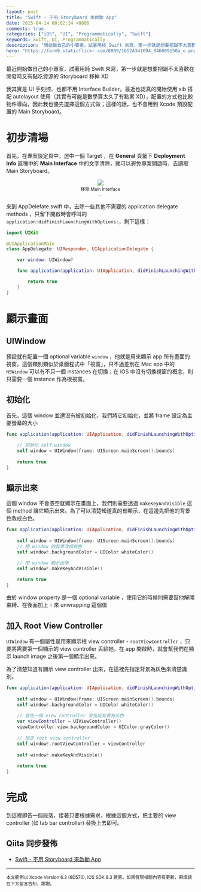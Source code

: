 ```yaml
---
layout: post
title: "Swift - 不用 Storyboard 來啟動 App"
date: 2015-04-14 00:02:14 +0800
comments: true
categories: ["iOS", "UI", "Programmatically", "Swift"] 
keywords: Swift, UI, Programmatically
description: "開始做自己的小專案，試著用純 Swift 來寫，第一步就是想要把跟不太喜歡又有點吃資源的 Storyboard 移掉 XD"
hero: "https://farm9.staticflickr.com/8809/16524341694_846009150a_o.png"
---
```


最近開始做自己的小專案，試著用純 Swift 來寫，第一步就是想要把跟不太喜歡在開發時又有點吃資源的 Storyboard 移掉 XD

<!-- more -->

我其實是 UI 手刻控、也都不用 Interface Builder。最近也認真的開始使用 xib 搭配 autolayout 使用（其實有可能是數學算太久了有點累 XD），配置的方式也比較物件導向，因此我也優先選擇這個方式做；這樣的話，也不會用到 Xcode 預設配置的 Main Storyboard。

# 初步清場

首先，在專案設定頁中，選中一個 Target ，在 **General** 頁籤下 **Deployment Info** 區塊中的 **Main Interface** 中的文字清除，就可以避免專案開啟時，去讀取 Main Storyboard。

<center><p><img src="https://farm9.staticflickr.com/8702/17136268635_9c1981c5b0_o.png"><br><small>移除 Main Interface<br>...</small></p></center>

來到 AppDelefate.swift 中，去除一些其他不需要的 application delegate methods ，只留下開啟時會呼叫的 `application:didFinishLaunchingWithOptions:`，剩下這樣：

``` swift AppDelefate.swift
import UIKit

@UIApplicationMain
class AppDelegate: UIResponder, UIApplicationDelegate {

    var window: UIWindow?

    func application(application: UIApplication, didFinishLaunchingWithOptions launchOptions: [NSObject: AnyObject]?) -> Bool {

        return true
    }
}
```

# 顯示畫面

## UIWindow

預設就有配置一個 optional variable `window` ，他就是用來顯示 app 所有畫面的視窗。這個類別類似於桌面程式中「視窗」，只不過差別在 Mac app 中的 `NSWindow` 可以有不只一個 instances 在切換；在 iOS 中沒有切換視窗的概念，則只需要一個 instance 作為根視窗。

## 初始化

首先，這個 window 並還沒有被初始化，我們將它初始化，並將 frame 設定為主要螢幕的大小

``` swift
func application(application: UIApplication, didFinishLaunchingWithOptions launchOptions: [NSObject: AnyObject]?) -> Bool {
    
    // 初始化 self.window
    self.window = UIWindow(frame: UIScreen.mainScreen().bounds)
    
    return true
}
```

## 顯示出來

這個 window 不會憑空就顯示在畫面上，我們則需要透過 `makeKeyAndVisible` 這個 method 讓它顯示出來。為了可以清楚知道真的有顯示，在這邊先把他的背景色改成白色。

``` swift
func application(application: UIApplication, didFinishLaunchingWithOptions launchOptions: [NSObject: AnyObject]?) -> Bool {
    
    self.window = UIWindow(frame: UIScreen.mainScreen().bounds)
    // 把 window 的背景改成白色
    self.window!.backgroundColor = UIColor.whiteColor()

    // 把 window 顯示出來
    self.window!.makeKeyAndVisible()
    
    return true
}
```

由於 window property 是一個 optional variable ，使用它的時候則需要幫他解開束縛、在後面加上 `!` 來 unwrapping 這個值

## 加入 Root View Controller

`UIWindow` 有一個屬性是用來顯示根 view controller - `rootViewController` ，只要將需要第一個顯示的 view controller 丟給她，在 app 開啟時，就會幫我們在顯示 launch image 之後第一個顯示出來。

為了清楚知道有顯示 view controller 出來，在這裡先指定背景為灰色來清楚識別。

``` swift
func application(application: UIApplication, didFinishLaunchingWithOptions launchOptions: [NSObject: AnyObject]?) -> Bool {
    
    self.window = UIWindow(frame: UIScreen.mainScreen().bounds)
    self.window!.backgroundColor = UIColor.whiteColor()
    
    // 宣告一個 view controller 並指定背景為灰色
    var viewController = UIViewController()
    viewController.view.backgroundColor = UIColor.grayColor()
    
    // 指定 root view controller
    self.window!.rootViewController = viewController
    
    self.window!.makeKeyAndVisible()
    
    return true
}
```

# 完成

到這裡即告一個段落，接著只要根據需求，根據這個方式，把主要的 view controller (如 tab bar controller) 替換上去即可。

## Qiita 同步發佈

- [Swift - 不用 Storyboard 來啟動 App](http://qiita.com/vc7/items/3f2cf7480717d7ca00b9)

<hr>
<small><span>
本文範例以 Xcode Version 6.3 (6D570), iOS SDK 8.3 建置。如果發現相關內容有更新，麻煩請在下方留言告知，謝謝。<br>
<span></small>